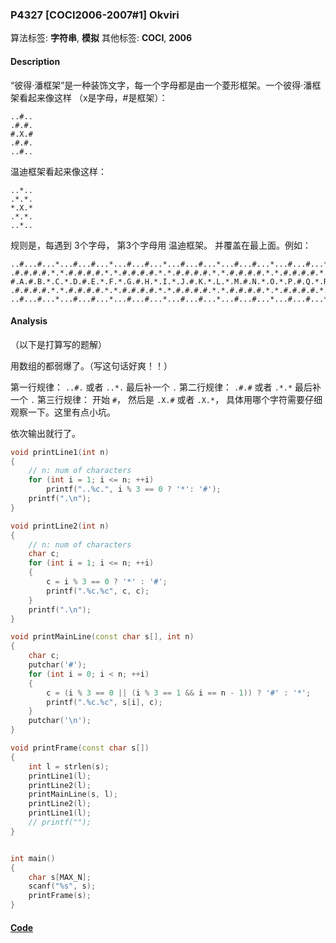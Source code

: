 ### P4327 [COCI2006-2007#1] Okviri

算法标签: **字符串**, **模拟**
其他标签: **COCI**, **2006**


#### Description


“彼得·潘框架”是一种装饰文字，每一个字母都是由一个菱形框架。一个彼得·潘框架看起来像这样 （x是字母，#是框架）：

```
..#..
.#.#.
#.X.#
.#.#.
..#..
```

温迪框架看起来像这样：

```
..*..
.*.*.
*.X.*
.*.*.
..*..
```

规则是，每遇到 3个字母， 第3个字母用 温迪框架。 并覆盖在最上面。例如：

```
..#...#...*...#...#...*...#...#...*...#...#...*...#...#...*...#...#...*...#...#...*...#...#..
.#.#.#.#.*.*.#.#.#.#.*.*.#.#.#.#.*.*.#.#.#.#.*.*.#.#.#.#.*.*.#.#.#.#.*.*.#.#.#.#.*.*.#.#.#.#.
#.A.#.B.*.C.*.D.#.E.*.F.*.G.#.H.*.I.*.J.#.K.*.L.*.M.#.N.*.O.*.P.#.Q.*.R.*.S.#.T.*.U.*.V.#.W.#
.#.#.#.#.*.*.#.#.#.#.*.*.#.#.#.#.*.*.#.#.#.#.*.*.#.#.#.#.*.*.#.#.#.#.*.*.#.#.#.#.*.*.#.#.#.#.
..#...#...*...#...#...*...#...#...*...#...#...*...#...#...*...#...#...*...#...#...*...#...#..
```

#### Analysis

（以下是打算写的题解）

用数组的都弱爆了。（写这句话好爽！！）

第一行规律： `..#.` 或者 `..*.` 最后补一个 `.`
第二行规律： `.#.#` 或者 `.*.*` 最后补一个 `.`
第三行规律： 开始 `#`， 然后是 `.X.#` 或者 `.X.*`， 具体用哪个字符需要仔细观察一下。这里有点小坑。

依次输出就行了。

```cpp
void printLine1(int n)
{
    // n: num of characters
    for (int i = 1; i <= n; ++i)
        printf("..%c.", i % 3 == 0 ? '*': '#');
    printf(".\n");
}

void printLine2(int n)
{
    // n: num of characters
    char c;
    for (int i = 1; i <= n; ++i)
    {
        c = i % 3 == 0 ? '*' : '#';
        printf(".%c.%c", c, c);
    }
    printf(".\n");
}

void printMainLine(const char s[], int n)
{
    char c;
    putchar('#');
    for (int i = 0; i < n; ++i)
    {
        c = (i % 3 == 0 || (i % 3 == 1 && i == n - 1)) ? '#' : '*';
        printf(".%c.%c", s[i], c);
    }
    putchar('\n');
}

void printFrame(const char s[])
{
    int l = strlen(s);
    printLine1(l);
    printLine2(l);
    printMainLine(s, l);
    printLine2(l);
    printLine1(l);
    // printf("");
}


int main()
{
    char s[MAX_N];
    scanf("%s", s);
    printFrame(s);
}
```

#### [Code](../cpp/p4327.cpp)
